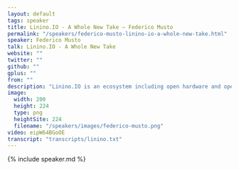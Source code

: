 ```yaml
---
layout: default
tags: speaker
title: Linino.IO - A Whole New Take – Federico Musto
permalink: "/speakers/federico-musto-linino-io-a-whole-new-take.html"
speaker: Federico Musto
talk: Linino.IO - A Whole New Take
website: ""
twitter: ""
github: ""
gplus: ""
from: ""
description: "Linino.IO is an ecosystem including open hardware and open software enabling the interaction between cyber world (the hacker's space) and the physical world (the maker's  space). The speech will cover details on how to program sensors and actuators and integrate them into a cloud-based holistic framework based on Javascript and Node.js."
image:
  width: 200
  height: 224
  type: png
  heightSite: 224
  filename: "/speakers/images/federico-musto.png"
video: eipW64BGoOE
transcript: "transcripts/linino.txt"
---
```


{% include speaker.md %}
